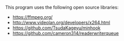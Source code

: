 This program uses the following open source libraries:
* https://ffmpeg.org/
* http://www.videolan.org/developers/x264.html
* https://github.com/TsudaKageyu/minhook
* https://github.com/cameron314/readerwriterqueue
